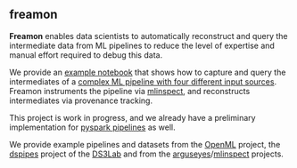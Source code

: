 ## freamon

__Freamon__ enables data scientists to automatically reconstruct and query the intermediate data from ML pipelines to reduce the level of expertise and manual effort required to debug this data.

We provide an [example notebook](view-reviews.ipynb) that shows how to capture and query the intermediates of a [complex ML pipeline with four different input sources](pipelines--mlinspect--amazon-reviews.py). Freamon instruments the pipeline via [mlinspect](https://github.com/stefan-grafberger/mlinspect), and reconstructs intermediates via provenance tracking. 

This project is work in progress, and we already have a preliminary implementation for [pyspark pipelines](preliminary-views-for-pyspark.ipynb) as well. 

We provide example pipelines and datasets from the [OpenML](https://www.openml.org) project, the [dspipes](https://github.com/DS3Lab/datascope-pipelines) project of the [DS3Lab](https://github.com/DS3Lab) and from the [arguseyes](https://github.com/schelterlabs/arguseyes)/[mlinspect](https://github.com/stefan-grafberger/mlinspect) projects.
